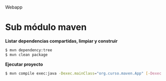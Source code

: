 Webapp

# Sub módulo maven 

**Listar dependencias compartidas, limpiar y construir**
```bash
$ mvn dependency:tree
$ mvn clean package
```

**Ejecutar proyecto** 
```bash
$ mvn compile exec:java -Dexec.mainClass="org.curso.maven.App" [-Dexec.args="argument1"] ...
```